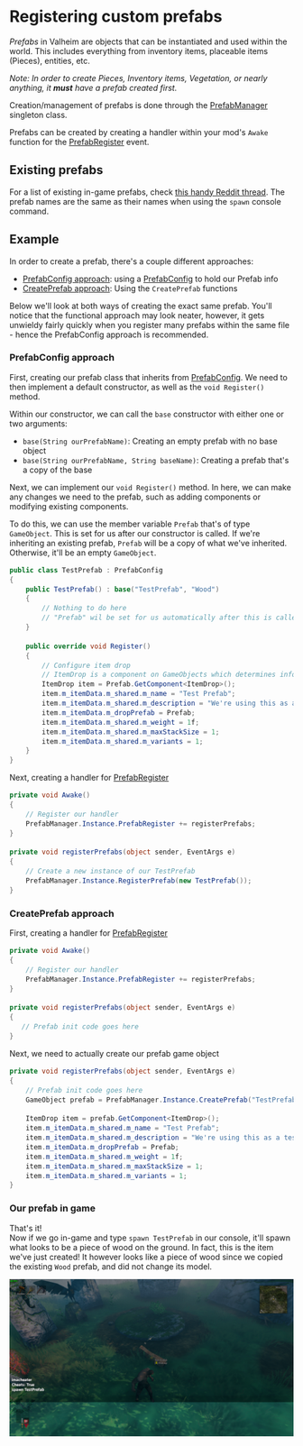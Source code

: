 # Registering custom prefabs
_Prefabs_ in Valheim are objects that can be instantiated and used within the world. This includes everything from inventory items, placeable items (Pieces), entities, etc.  

_Note: In order to create Pieces, Inventory items, Vegetation, or nearly anything, it **must** have a prefab created first._

Creation/management of prefabs is done through the [PrefabManager](xref:JotunnLib.Managers.PrefabManager) singleton class.

Prefabs can be created by creating a handler within your mod's `Awake` function for the [PrefabRegister](xref:JotunnLib.Managers.PrefabRegister) event.

## Existing prefabs
For a list of existing in-game prefabs, check [this handy Reddit thread](https://www.reddit.com/r/valheim/comments/lig8ml/spawn_item_command_list/). The prefab names are the same as their names when using the `spawn` console command.

## Example
In order to create a prefab, there's a couple different approaches:
- [PrefabConfig approach](#prefabconfig-approach): using a [PrefabConfig](xref:JotunnLib.Entities.PrefabConfig) to hold our Prefab info
- [CreatePrefab approach](#functional-approach): Using the `CreatePrefab` functions

Below we'll look at both ways of creating the exact same prefab. You'll notice that the functional approach may look neater, however, it gets unwieldy fairly quickly when you register many prefabs within the same file - hence the PrefabConfig approach is recommended.

### PrefabConfig approach
First, creating our prefab class that inherits from [PrefabConfig](xref:JotunnLib.Entities.PrefabConfig). We need to then implement a default constructor, as well as the `void Register()` method.  

Within our constructor, we can call the `base` constructor with either one or two arguments:
- `base(String ourPrefabName)`: Creating an empty prefab with no base object
- `base(String ourPrefabName, String baseName)`: Creating a prefab that's a copy of the base

Next, we can implement our `void Register()` method. In here, we can make any changes we need to the prefab, such as adding components or modifying existing components.  

To do this, we can use the member variable `Prefab` that's of type `GameObject`. This is set for us after our constructor is called. If we're inheriting an existing prefab, `Prefab` will be a copy of what we've inherited. Otherwise, it'll be an empty `GameObject`.

```cs
public class TestPrefab : PrefabConfig
{
    public TestPrefab() : base("TestPrefab", "Wood")
    {
        // Nothing to do here
        // "Prefab" wil be set for us automatically after this is called
    }

    public override void Register()
    {
        // Configure item drop
        // ItemDrop is a component on GameObjects which determines info about the item when it's picked up in the inventory
        ItemDrop item = Prefab.GetComponent<ItemDrop>();
        item.m_itemData.m_shared.m_name = "Test Prefab";
        item.m_itemData.m_shared.m_description = "We're using this as a test";
        item.m_itemData.m_dropPrefab = Prefab;
        item.m_itemData.m_shared.m_weight = 1f;
        item.m_itemData.m_shared.m_maxStackSize = 1;
        item.m_itemData.m_shared.m_variants = 1;
    }
}
```

Next, creating a handler for [PrefabRegister](xref:JotunnLib.Managers.PrefabRegister)

```cs
private void Awake()
{
    // Register our handler
    PrefabManager.Instance.PrefabRegister += registerPrefabs;
}

private void registerPrefabs(object sender, EventArgs e)
{
    // Create a new instance of our TestPrefab
    PrefabManager.Instance.RegisterPrefab(new TestPrefab());
}
```

### CreatePrefab approach
First, creating a handler for [PrefabRegister](xref:JotunnLib.Managers.PrefabRegister)

```cs
private void Awake()
{
    // Register our handler
    PrefabManager.Instance.PrefabRegister += registerPrefabs;
}

private void registerPrefabs(object sender, EventArgs e)
{
   // Prefab init code goes here 
}
```

Next, we need to actually create our prefab game object

```cs
private void registerPrefabs(object sender, EventArgs e)
{
    // Prefab init code goes here
    GameObject prefab = PrefabManager.Instance.CreatePrefab("TestPrefab", "Wood");

    ItemDrop item = prefab.GetComponent<ItemDrop>();
    item.m_itemData.m_shared.m_name = "Test Prefab";
    item.m_itemData.m_shared.m_description = "We're using this as a test";
    item.m_itemData.m_dropPrefab = Prefab;
    item.m_itemData.m_shared.m_weight = 1f;
    item.m_itemData.m_shared.m_maxStackSize = 1;
    item.m_itemData.m_shared.m_variants = 1;
}
```

### Our prefab in game
That's it!  
Now if we go in-game and type `spawn TestPrefab` in our console, it'll spawn what looks to be a piece of wood on the ground. In fact, this is the item we've just created! It however looks like a piece of wood since we copied the existing `Wood` prefab, and did not change its model.

![TestPrefab in Game](/Documentation/images/data/test-prefab.png "TestPrefab in Game")